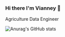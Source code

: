 ### Hi there I'm Vianney 👋

Agriculture Data Engineer

![Anurag's GitHub stats](https://github-readme-stats.vercel.app/api?username=vianneyyovo&show_icons=true&icon_color=#58A6FF&theme=tokyonight&title_color=000000&text_color=ffffff)
